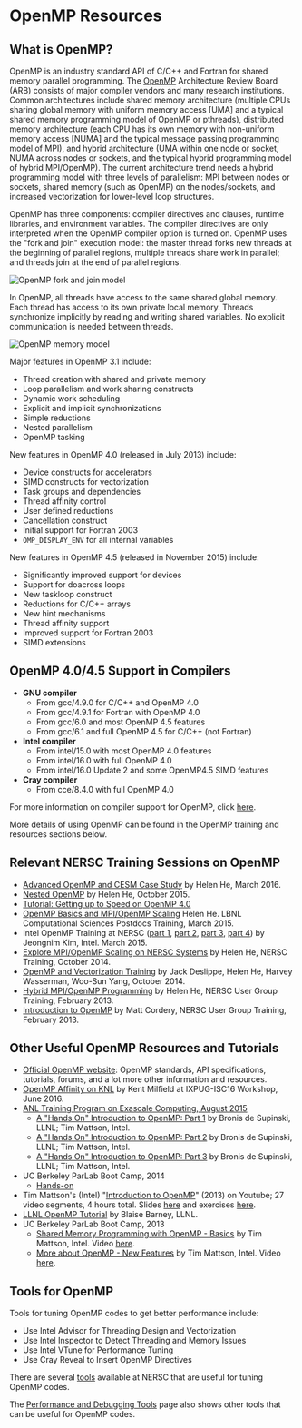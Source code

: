 # OpenMP Resources

## What is OpenMP?


OpenMP is an industry standard API of C/C++ and Fortran for shared memory
parallel programming. The [OpenMP](http://openmp.org/) Architecture Review
Board (ARB) consists of major compiler vendors and many research institutions.
Common architectures include shared memory architecture (multiple CPUs sharing
global memory with uniform memory access [UMA] and a typical shared memory
programming model of OpenMP or pthreads), distributed memory architecture (each
CPU has its own memory with non-uniform memory access [NUMA] and the typical
message passing programming model of MPI), and hybrid architecture (UMA within
one node or socket, NUMA across nodes or sockets, and the typical hybrid
programming model of hybrid MPI/OpenMP). The current architecture trend needs a
hybrid programming model with three levels of parallelism: MPI between nodes or
sockets, shared memory (such as OpenMP) on the nodes/sockets, and increased
vectorization for lower-level loop structures.

OpenMP has three components: compiler directives and clauses, runtime
libraries, and environment variables. The compiler directives are only
interpreted when the OpenMP compiler option is turned on. OpenMP uses the "fork
and join" execution model: the master thread forks new threads at the beginning
of parallel regions, multiple threads share work in parallel; and threads join
at the end of parallel regions.

<img style="float: center;" alt="OpenMP fork and join model" src="../../../../img/OpenMPforkjoin.png">

In OpenMP, all threads have access to the same shared global memory. Each
thread has access to its own private local memory. Threads synchronize
implicitly by reading and writing shared variables. No explicit communication
is needed between threads.

<img style="float: center;" alt="OpenMP memory model" src="../../../../img/OpenMPmemorymodel.png">

Major features in OpenMP 3.1 include:

* Thread creation with shared and private memory
* Loop parallelism and work sharing constructs
* Dynamic work scheduling
* Explicit and implicit synchronizations
* Simple reductions
* Nested parallelism
* OpenMP tasking

New features in OpenMP 4.0 (released in July 2013) include:

* Device constructs for accelerators
* SIMD constructs for vectorization
* Task groups and dependencies
* Thread affinity control
* User defined reductions
* Cancellation construct
* Initial support for Fortran 2003
* `OMP_DISPLAY_ENV` for all internal variables

New features in OpenMP 4.5 (released in November 2015) include:

* Significantly improved support for devices
* Support for doacross loops
* New taskloop construct
* Reductions for C/C++ arrays
* New hint mechanisms
* Thread affinity support
* Improved support for Fortran 2003
* SIMD extensions

## OpenMP 4.0/4.5 Support in Compilers

* **GNU compiler**
    * From gcc/4.9.0 for C/C++ and OpenMP 4.0
    * From gcc/4.9.1 for Fortran with OpenMP 4.0
    * From gcc/6.0 and most OpenMP 4.5 features
    * From gcc/6.1 and full OpenMP 4.5 for C/C++ (not Fortran)
* **Intel compiler**
    * From intel/15.0 with most OpenMP 4.0 features
    * From intel/16.0 with full OpenMP 4.0
    * From intel/16.0 Update 2 and some OpenMP4.5 SIMD features
* **Cray compiler**
    * From cce/8.4.0 with full OpenMP 4.0

For more information on compiler support for OpenMP, click
[here](http://openmp.org/wp/openmp-compilers/).

More details of using OpenMP can be found in the OpenMP training and resources
sections below.

## Relevant NERSC Training Sessions on OpenMP

* [Advanced OpenMP and CESM Case Study](https://www.nersc.gov/assets/Uploads/Advanced-OpenMP-CESM-NUG2016-He.pdf)
  by Helen He, March 2016.
* [Nested OpenMP](http://www.nersc.gov/assets/Uploads/Nested-OpenMP-NUG-20151008.pdf)
  by Helen He, October 2015.
* [Tutorial: Getting up to Speed on OpenMP 4.0](https://www.youtube.com/playlist?list=PL20S5EeApOSshYrRnuY3S3BUw4IY3LYTt)
* [OpenMP Basics and MPI/OpenMP Scaling](http://www.nersc.gov/assets/pubs_presos/hybridMPIOpenMP20150323.pdf)
  Helen He. LBNL Computational Sciences Postdocs Training, March 2015.
* Intel OpenMP Training at NERSC ([part 1](http://www.nersc.gov/assets/For-Users/N8/0IntelThreadingIntroduction.pdf),
  [part 2](http://www.nersc.gov/assets/For-Users/N8/1IntelThreadingMIC-OpenMP.pdf),
  [part 3](http://www.nersc.gov/assets/For-Users/N8/2IntelMultiLevelOpenMP.pdf),
  [part 4](http://www.nersc.gov/assets/For-Users/N8/3IntelThreadingEMGeoPARSEC.pdf))
  by Jeongnim Kim, Intel.  March 2015.
* [Explore MPI/OpenMP Scaling on NERSC Systems](http://www.nersc.gov/assets/Training-Materials/NERSC-HybridMpiOpenmpOct2014.pdf)
  by Helen He, NERSC Training, October 2014.
* [OpenMP and Vectorization Training](http://www.nersc.gov/assets/Training-Materials/NERSC-VectorTrainingOct2014.pdf)
  by Jack Deslippe, Helen He, Harvey Wasserman, Woo-Sun Yang, October 2014.
* [Hybrid MPI/OpenMP Programming](http://www.nersc.gov/assets/Uploads/NUG2013hybridMPIOpenMP2.pdf)
  by Helen He,  NERSC User Group Training, February 2013.
* [Introduction to OpenMP](http://www.nersc.gov/assets/Uploads/IntroToOpenMP.pdf)
  by Matt Cordery, NERSC User Group Training, February 2013.

## Other Useful OpenMP Resources and Tutorials

* [Official OpenMP website](http://www.openmp.org/): OpenMP standards, API
  specifications, tutorials, forums, and a lot more other information and
  resources.
* [OpenMP Affinity on KNL](http://www.nersc.gov/assets/26-TACC-milfeld-OpenMP-Affinity-on-KNL.pdf)
  by Kent Milfield at IXPUG-ISC16 Workshop, June 2016.
* [ANL Training Program on Exascale Computing, August 2015](https://www.youtube.com/playlist?list=PLGj2a3KTwhRZR9yvRG2f3F7svgYYs2GSa)
    * [A "Hands On" Introduction to OpenMP: Part 1](https://www.youtube.com/watch?v=4MiXzs0d1eE&list=PLGj2a3KTwhRZR9yvRG2f3F7svgYYs2GSa&index=43)
      by Bronis de Supinski, LLNL; Tim Mattson, Intel.
    * [A "Hands On" Introduction to OpenMP: Part 2](https://www.youtube.com/watch?v=CzzFLj9P-hw&list=PLGj2a3KTwhRZR9yvRG2f3F7svgYYs2GSa&index=44)
      by Bronis de Supinski, LLNL; Tim Mattson, Intel.
    * [A "Hands On" Introduction to OpenMP: Part 3](https://www.youtube.com/watch?v=cAJ-JD8eef4&list=PLGj2a3KTwhRZR9yvRG2f3F7svgYYs2GSa&index=45)
      by Bronis de Supinski, LLNL; Tim Mattson, Intel.
 * UC Berkeley ParLab Boot Camp, 2014
    * [Hands-on](http://bebop.cs.berkeley.edu/bootcamp2014/index.html)
 * Tim Mattson's (Intel) "[Introduction to OpenMP](https://www.youtube.com/playlist?list=PLLX-Q6B8xqZ8n8bwjGdzBJ25X2utwnoEG)"
   (2013) on Youtube; 27 video segments, 4 hours total. Slides
   [here](http://openmp.org/mp-documents/Intro_To_OpenMP_Mattson.pdf) and
   exercises [here](http://openmp.org/mp-documents/Mattson_OMP_exercises.zip).
 * [LLNL OpenMP Tutorial](https://computing.llnl.gov/tutorials/openMP/)
   by Blaise Barney, LLNL.
 * UC Berkeley ParLab Boot Camp, 2013
    * [Shared Memory Programming with OpenMP - Basics](http://parlab.eecs.berkeley.edu/sites/all/parlab/files/openmp_basics_0.pdf)
      by Tim Mattson, Intel. Video
      [here](http://www.youtube.com/watch?v=fn2VAUSw6cI&list=PLYTiwx6hV33s0-gysyoIjTiovkIuzoyMg&index=3).
    * [More about OpenMP - New Features](http://parlab.eecs.berkeley.edu/sites/all/parlab/files/openmp_newer_features_0.pdf)
      by Tim Mattson, Intel. Video
      [here](https://www.youtube.com/watch?v=fn2VAUSw6cI&list=PLYTiwx6hV33s0-gysyoIjTiovkIuzoyMg&index=3#t=85m20s).

## Tools for OpenMP

Tools for tuning OpenMP codes to get better performance include:

* Use Intel Advisor for Threading Design and Vectorization
* Use Intel Inspector to Detect Threading and Memory Issues
* Use Intel VTune for Performance Tuning
* Use Cray Reveal to Insert OpenMP Directives

There are several [tools](openmp-tools.md) available at NERSC that are useful
for tuning OpenMP codes.

The [Performance and Debugging Tools](../../performance-debugging-tools/index.md)
page also shows other tools that can be useful for OpenMP codes.
